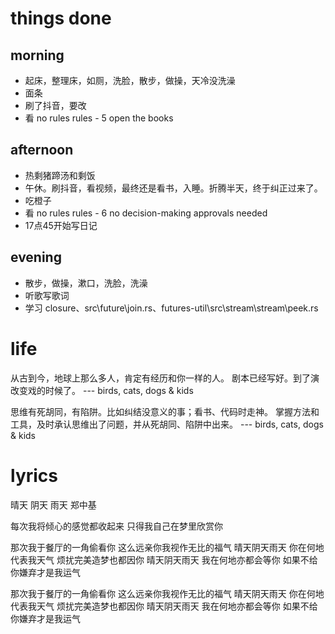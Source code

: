 # things done
## morning
* 起床，整理床，如厕，洗脸，散步，做操，天冷没洗澡
* 面条
* 刷了抖音，要改
* 看 no rules rules - 5 open the books
## afternoon
* 热剩猪蹄汤和剩饭
* 午休。刷抖音，看视频，最终还是看书，入睡。折腾半天，终于纠正过来了。
* 吃橙子
* 看 no rules rules - 6 no decision-making approvals needed
* 17点45开始写日记
## evening
* 散步，做操，漱口，洗脸，洗澡
* 听歌写歌词
* 学习 closure、src\future\join.rs、futures-util\src\stream\stream\peek.rs

# life
从古到今，地球上那么多人，肯定有经历和你一样的人。
剧本已经写好。到了演改变戏的时候了。
   --- birds, cats, dogs & kids

思维有死胡同，有陷阱。比如纠结没意义的事；看书、代码时走神。
掌握方法和工具，及时承认思维出了问题，并从死胡同、陷阱中出来。
   --- birds, cats, dogs & kids

# lyrics
晴天 阴天 雨天
  郑中基

每次我将倾心的感觉都收起来
只得我自己在梦里欣赏你

那次我于餐厅的一角偷看你
这么远亲你我视作无比的福气
晴天阴天雨天
你在何地代表我天气
烦扰完美造梦也都因你
晴天阴天雨天
我在何地亦都会等你
如果不给你嫌弃才是我运气

那次我于餐厅的一角偷看你
这么远亲你我视作无比的福气
晴天阴天雨天
你在何地代表我天气
烦扰完美造梦也都因你
晴天阴天雨天
我在何地亦都会等你
如果不给你嫌弃才是我运气
